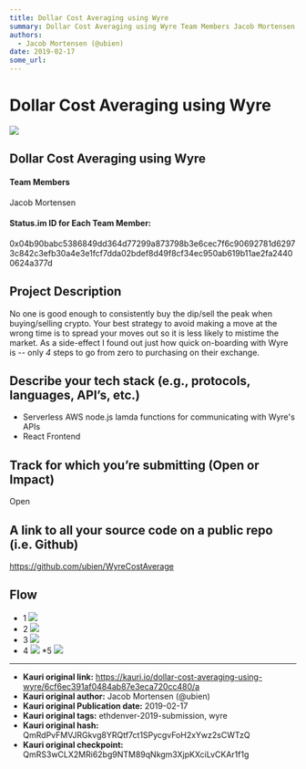 ```yaml
---
title: Dollar Cost Averaging using Wyre
summary: Dollar Cost Averaging using Wyre Team Members Jacob Mortensen Status.im ID for Each Team Member- 0x04b90babc5386849dd364d77299a873798b3e6cec7f6c90692781d62973c842c3efb30a4e3e1fcf7dda02bdef8d49f8cf34ec950ab619b11ae2fa24400624a377d Project Description No one is good enough to consistently buy the dip/sell the peak when buying/selling crypto. Your best strategy to avoid making a move at the wrong time is to spread your moves out so it is less likely to mistime the market. As a side-effect I found o
authors:
  - Jacob Mortensen (@ubien)
date: 2019-02-17
some_url: 
---
```


# Dollar Cost Averaging using Wyre

![](https://ipfs.infura.io/ipfs/QmdWgBPTPHM3K8tg52fKLBgiuCLDnJ2zkjpGdw56croiYg)



## Dollar Cost Averaging using Wyre

#### Team Members

Jacob Mortensen

#### Status.im ID for Each Team Member: 

0x04b90babc5386849dd364d77299a873798b3e6cec7f6c90692781d62973c842c3efb30a4e3e1fcf7dda02bdef8d49f8cf34ec950ab619b11ae2fa24400624a377d

## Project Description

No one is good enough to consistently buy the dip/sell the peak when buying/selling crypto.  Your best strategy to avoid making a move at the wrong time is to spread your moves out so it is less likely to mistime the market.  As a side-effect I found out just how quick on-boarding with Wyre is -- only *4* steps to go from zero to purchasing on their exchange.

## Describe your tech stack (e.g., protocols, languages, API’s, etc.)

* Serverless AWS  node.js lamda functions for communicating with Wyre's APIs
* React Frontend

## Track for which you’re submitting (Open or Impact)

Open

## A link to all your source code on a public repo (i.e. Github)

https://github.com/ubien/WyreCostAverage

## Flow
 * 1 ![](https://ipfs.infura.io/ipfs/QmTj4MffJswTn8PppQTgdKfQcdsJbgGXGS1oe6ZVC3251r)
* 2 ![](https://ipfs.infura.io/ipfs/Qmdk5xqrXXsnkhEfgasNXQgpKyNcsJMGPrSWmM6krDoq46)
* 3 ![](https://ipfs.infura.io/ipfs/QmNLvjLGGcQDriSoUa7eDebNwasR6EQhHgKk6vmk8ZXQpf)
* 4 ![](https://ipfs.infura.io/ipfs/QmQFajT7DonrvGa91Jy4v5GdgSsteFsfsKU5ZtPZMVv6re)
*5 ![](https://ipfs.infura.io/ipfs/QmVyW2NUVyKkX5yU5fQ64rD9CTvYiXyLGtPNPAXvaAzacL)


---

- **Kauri original link:** https://kauri.io/dollar-cost-averaging-using-wyre/6cf6ec391af0484ab87e3eca720cc480/a
- **Kauri original author:** Jacob Mortensen (@ubien)
- **Kauri original Publication date:** 2019-02-17
- **Kauri original tags:** ethdenver-2019-submission, wyre
- **Kauri original hash:** QmRdPvFMVJRGkvg8YRQtf7ct1SPycgvFoH2xYwz2sCWTzQ
- **Kauri original checkpoint:** QmRS3wCLX2MRi62bg9NTM89qNkgm3XjpKXciLvCKAr1f1g




